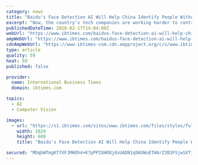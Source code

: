 ```yaml
---
category: news
title: "Baidu's Face Detection AI Will Help China Identify People Without Masks"
excerpt: "Now, the country’s tech companies are working harder to control the spread of the virus. Baidu, the country's largest search engine, is leading the effort to combat the virus, using its face recognition artificial intelligence (AI). The company has open-sourced the software and is working on assessing if users are wearing masks or not using ..."
publishedDateTime: 2020-02-17T14:04:00Z
webUrl: "https://www.ibtimes.com/baidus-face-detection-ai-will-help-china-identify-people-without-masks-2923502"
ampWebUrl: "https://www.ibtimes.com/baidus-face-detection-ai-will-help-china-identify-people-without-masks-2923502?amp=1"
cdnAmpWebUrl: "https://www-ibtimes-com.cdn.ampproject.org/c/s/www.ibtimes.com/baidus-face-detection-ai-will-help-china-identify-people-without-masks-2923502?amp=1"
type: article
quality: 59
heat: 59
published: false

provider:
  name: International Business Times
  domain: ibtimes.com

topics:
  - AI
  - Computer Vision

images:
  - url: "https://s1.ibtimes.com/sites/www.ibtimes.com/files/styles/full/public/2020/02/16/fears-about-the-economic-impact-of-the-coronavirus.jpg"
    width: 1024
    height: 688
    title: "Baidu's Face Detection AI Will Help China Identify People Without Masks"

secured: "MOqbWTmgKTfXFJMHOh4+K7pPPI8HO8jdvUADN1q96UWuETHArZ3B3FSjwSXTjJmVBg2cs2Zf+fNUCLmQFiT5/SeO88tz0ptAKXZ6Gr7CdDgfrHgF97RLZahyWqgiKorgNdgyRDrXmK/Wi/kvJy4iCzTbsHYQVz1KTeqjRfHOpVFwB5yvS+QfY2/3gQljnGMF0EqkGiK/7vTdc350HJr9xiMVaEMQxsAFn1F3aBEjv11D2MS9TkpQ52pRHaZb8N7ojQf/4T0HEwFuKm4RLDNtdJeOuKipMB6Jo0tepGftaXYi+z45dHXDaEWjL8tS8zXmbrMIJ5+DRIF3uLc5HOVLC7vMQbAllaSDhTE/QL2Pn/jp9d/jVFGEHVsat1/O3wXqAWnf7IijOWEP7eK01qYNO3IxqGSZkEXYeRBWMK5xBlv2eIN/oYw6KsWhX9EWaqkCO85Cz/veQ4Wj9lu5PiK+r88VJsWyrRknONIXAVxywGU=;sEIiz0f6oALtn4U/fpx1cQ=="
---
```


